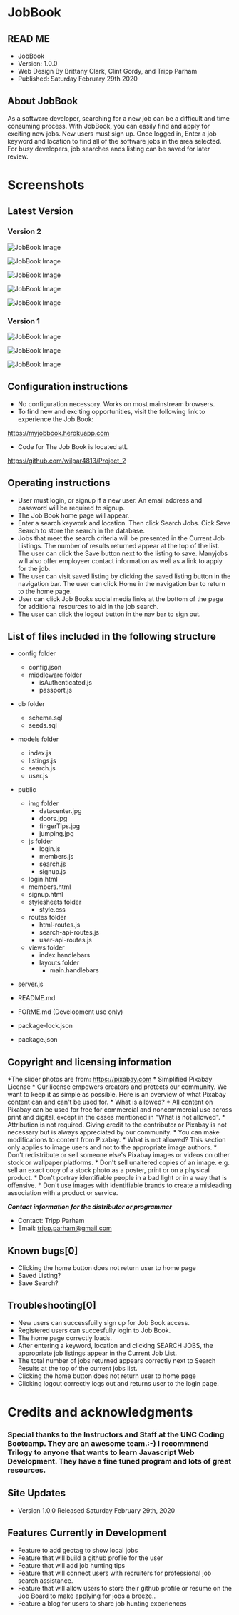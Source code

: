 # JobBook

## READ ME
* JobBook
* Version: 1.0.0
* Web Design By Brittany Clark, Clint Gordy, and Tripp Parham
* Published: Saturday February 29th 2020

## About JobBook
As a software developer, searching for a new job can be a difficult and time consuming process.  With JobBook, you can easily find and apply for exciting new jobs. New users must sign up. Once logged in, Enter a job keyword and location to find all of the software jobs in the area selected. For busy developers, job searches ands listing can be saved for later review.

# Screenshots
## Latest Version
### Version 2


![JobBook Image](./public/img/jobBookV21.png)

![JobBook Image](./public/img/jobBookV22.png)

![JobBook Image](./public/img/jobBookV23.png)

![JobBook Image](./public/img/jobBookV24.png)

![JobBook Image](./public/img/jobBookV25.png)


### Version 1

![JobBook Image](./public/img/jobBook.png)


![JobBook Image](./public/img/jobBook2.png)


![JobBook Image](./public/img/jobBook3.png)


## Configuration instructions
* No configuration necessory. Works on most mainstream browsers.
* To find new and exciting opportunities, visit the following link to experience the Job Book:

https://myjobbook.herokuapp.com

* Code for The Job Book is located atL

https://github.com/wilpar4813/Project_2

## Operating instructions
* User must login, or signup if a new user. An email address and password will be required to signup.
* The Job Book home page will appear.
* Enter a search keywork and location. Then click Search Jobs. Cick Save Search to store the search in the database.
* Jobs that meet the search criteria will be presented in the Current Job Listings. The number of results returned appear at the top of the list. The user can click the Save button next to the listing to save. Manyjobs will also offer employeer contact information as well as a link to apply for the job.
* The user can visit saved listing by clicking the saved listing button in the navigation bar. The user can click Home in the navigation bar to return to the home page.
* User can click Job Books social media links at the bottom of the page for additional resources to aid in the job search.
* The user can click the logout button in the nav bar to sign out.

## List of files included in the following structure
* config folder
    * config.json
    * middleware folder
        * isAuthenticated.js
        * passport.js
* db folder
    * schema.sql
    * seeds.sql
* models folder
    * index.js
    * listings.js
    * search.js
    * user.js
* public
    * img folder
        * datacenter.jpg
        * doors.jpg
        * fingerTips.jpg
        * jumping.jpg
    * js folder
        * login.js
        * members.js
        * search.js
        * signup.js
    * login.html
    * members.html
    * signup.html
    * stylesheets folder
        * style.css
    * routes folder
        * html-routes.js
        * search-api-routes.js
        * user-api-routes.js
    * views folder
        * index.handlebars
        * layouts folder
            * main.handlebars

* server.js
* README.md
* FORME.md (Development use only)
* package-lock.json
* package.json

## Copyright and licensing information
*The slider photos are from: https://pixabay.com
    * Simplified Pixabay License
    * Our license empowers creators and protects our community. We want to keep it as simple as possible. Here is an overview of what Pixabay content can and can't be used for.
    * What is allowed?
    * All content on Pixabay can be used for free for commercial and noncommercial use across print and digital, except in the cases mentioned in "What is not allowed".
    * Attribution is not required. Giving credit to the contributor or Pixabay is not necessary but is always appreciated by our community.
    * You can make modifications to content from Pixabay.
    * What is not allowed? This section only applies to image users and not to the appropriate image authors.
    * Don't redistribute or sell someone else's Pixabay images or videos on other stock or wallpaper platforms.
    * Don't sell unaltered copies of an image. e.g. sell an exact copy of a stock photo as a poster, print or on a physical product.
    * Don't portray identifiable people in a bad light or in a way that is offensive.
    * Don't use images with identifiable brands to create a misleading association with a product or service.

**_Contact information for the distributor or programmer_**
* Contact: Tripp Parham 
* Email: tripp.parham@gmail.com

## Known bugs[0]
* Clicking the home button does not return user to home page
* Saved Listing?
* Save Search?

## Troubleshooting[0]
* New users can successfuilly sign up for Job Book access.
* Registered users can succesfully login to Job Book.
* The home page correctly loads.
* After entering a keyword, location and clicking SEARCH JOBS, the appropriate job listings appear in the Current Job List.
* The total number of jobs returned appears correctly next to Search Results at the top of the current jobs list.
* Clicking the home button does not return user to home page
* Clicking logout correctly logs out and returns user to the login page.

# Credits and acknowledgments
### Special thanks to the Instructors and Staff at the UNC Coding Bootcamp. They are an awesome team.:-) I recommnend Trilogy to anyone that wants to learn Javascript Web Development. They have a fine tuned program and lots of great resources.

## Site Updates
* Version 1.0.0 Released Saturday February 29th, 2020

## Features Currently in Development
* Feature to add geotag to show local jobs
* Feature that will build a github profile for the user
* Feature that will add job hunting tips
* Feature that will connect users with recruiters for professional job search assistance.
* Feature that will allow users to store their github profile or resume on the Job Board to make applying for jobs a breeze..
* Feature a blog for users to share job hunting experiences
